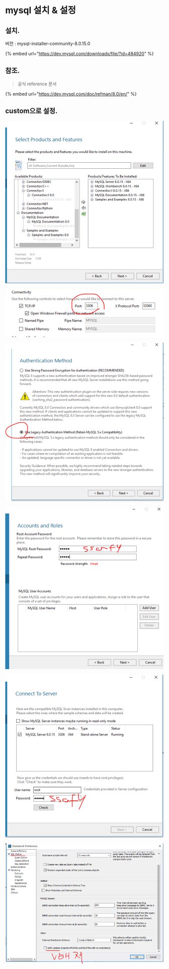 # mysql 설치 & 설정

## 설치.

버전 : mysql-installer-community-8.0.15.0

{% embed url="https://dev.mysql.com/downloads/file/?id=484920" %}

## 참조.

> 공식 reference 문서

{% embed url="https://dev.mysql.com/doc/refman/8.0/en/" %}

## custom으로 설정. 

![](../.gitbook/assets/image%20%2838%29.png)

![&#xD3EC;&#xD2B8;&#xB294; &#xAE30;&#xBCF8;&#xC801;&#xC73C;&#xB85C; 3306](../.gitbook/assets/image%20%2845%29.png)

![](../.gitbook/assets/image%20%2842%29.png)

![&#xC800;&#xB294; &#xBCF4;&#xD1B5; id:ssafy pw:ssafy&#xB85C; &#xD568;](../.gitbook/assets/image%20%2835%29.png)

![](../.gitbook/assets/image%20%2856%29.png)

![&#xC5C5;&#xB370;&#xC774;&#xD2B8; &#xD574;&#xC81C;](../.gitbook/assets/image%20%289%29.png)



